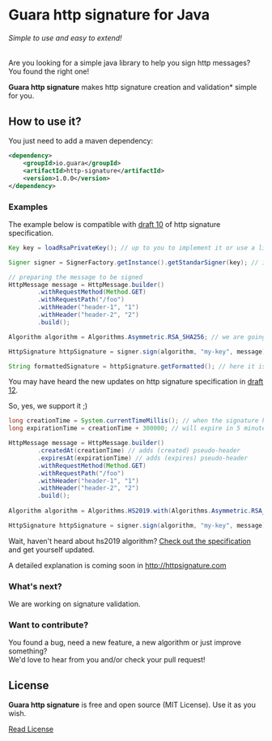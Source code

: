 # Guara http signature for Java
###### Simple to use and easy to extend!

Are you looking for a simple java library to help you sign http messages?   
You found the right one!

**Guara http signature** makes http signature creation and validation* simple for you. 

## How to use it?

You just need to add a maven dependency:

```xml
<dependency>
	<groupId>io.guara</groupId>
	<artifactId>http-signature</artifactId>
	<version>1.0.0</version>
</dependency>
```

### Examples

The example below is compatible with [draft 10](https://tools.ietf.org/html/draft-cavage-http-signatures-10) of http signature specification.

```java
Key key = loadRsaPrivateKey(); // up to you to implement it or use a lib you trust :)

Signer signer = SignerFactory.getInstance().getStandarSigner(key); // instantiating your signer

// preparing the message to be signed
HttpMessage message = HttpMessage.builder()
		.withRequestMethod(Method.GET)
		.withRequestPath("/foo")
		.withHeader("header-1", "1")
		.withHeader("header-2", "2")
		.build();

Algorithm algorithm = Algorithms.Asymmetric.RSA_SHA256; // we are going to sign using algorithm SHA-256

HttpSignature httpSignature = signer.sign(algorithm, "my-key", message);

String formattedSignature = httpSignature.getFormatted(); // here it is!
```

You may have heard the new updates on http signature specification in [draft 12](https://tools.ietf.org/html/draft-cavage-http-signatures-12).

So, yes, we support it ;)

```java
long creationTime = System.currentTimeMillis(); // when the signature has been calculated (now :))
long expirationTime = creationTime + 300000; // will expire in 5 minutes

HttpMessage message = HttpMessage.builder()
		.createdAt(creationTime) // adds (created) pseudo-header
		.expiresAt(expirationTime) // adds (expires) pseudo-header
		.withRequestMethod(Method.GET)
		.withRequestPath("/foo")
		.withHeader("header-1", "1")
		.withHeader("header-2", "2")
		.build();
		
Algorithm algorithm = Algorithms.HS2019.with(Algorithms.Asymmetric.RSA_SHA256); // we are going to sign using algorithm SHA-256, but in the signature definition, we show hs2019. Lovely, isn't it? 

HttpSignature httpSignature = signer.sign(algorithm, "my-key", message);
```

Wait, haven't heard about hs2019 algorithm? [Check out the specification](https://tools.ietf.org/html/draft-cavage-http-signatures-12) and get yourself updated.

A detailed explanation is coming soon in http://httpsignature.com

### What's next?

We are working on signature validation. 

### Want to contribute?

You found a bug, need a new feature, a new algorithm or just improve something?  
We'd love to hear from you and/or check your pull request!

## License

**Guara http signature** is free and open source (MIT License). Use it as you wish.

[Read License](http://www.opensource.org/licenses/mit-license.html )